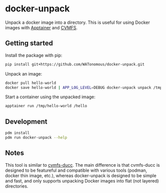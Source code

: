 # docker-unpack

Unpack a docker image into a directory. This is useful for using Docker images with [Apptainer](https://apptainer.org/) and [CVMFS](https://cvmfs.readthedocs.io/en/stable/).

## Getting started

Install the package with pip:

```sh
pip install git+https://github.com/WATonomous/docker-unpack.git
```

Unpack an image:

```sh
docker pull hello-world
docker save hello-world | APP_LOG_LEVEL=DEBUG docker-unpack unpack /tmp/hello-world
```

Start a container using the unpacked image:
```sh
apptainer run /tmp/hello-world /hello
```

## Development

```sh
pdm install
pdm run docker-unpack --help
```

## Notes

This tool is similar to [cvmfs-ducc](https://github.com/cvmfs/cvmfs/tree/531e6f6bd4b2fa8847138d7046d9a09070234464/ducc). The main difference is that cvmfs-ducc is designed to be featureful and compatible with various tools (podman, docker thin image, etc.), whereas docker-unpack is designed to be simple and fast, and only supports unpacking Docker images into flat (not layered) directories.
